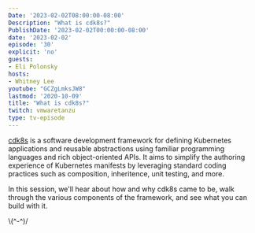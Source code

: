 ```yaml
---
Date: '2023-02-02T08:00:00-08:00'
Description: "What is cdk8s?"
PublishDate: '2023-02-02T00:00:00-08:00'
date: '2023-02-02'
episode: '30'
explicit: 'no'
guests:
- Eli Polonsky
hosts:
- Whitney Lee
youtube: "GCZgLmksJW8"
lastmod: '2020-10-09'
title: "What is cdk8s?"
twitch: vmwaretanzu
type: tv-episode
---
```


[cdk8s](https://cdk8s.io/) is a software development framework for defining Kubernetes applications and reusable abstractions using familiar programming languages and rich object-oriented APIs. It aims to simplify the authoring experience of Kubernetes manifests by leveraging standard coding practices such as composition, inheritence, unit testing, and more.

In this session, we'll hear about how and why cdk8s came to be, walk through the various components of the framework, and see what you can build with it.  

 


\\(^-^)/
